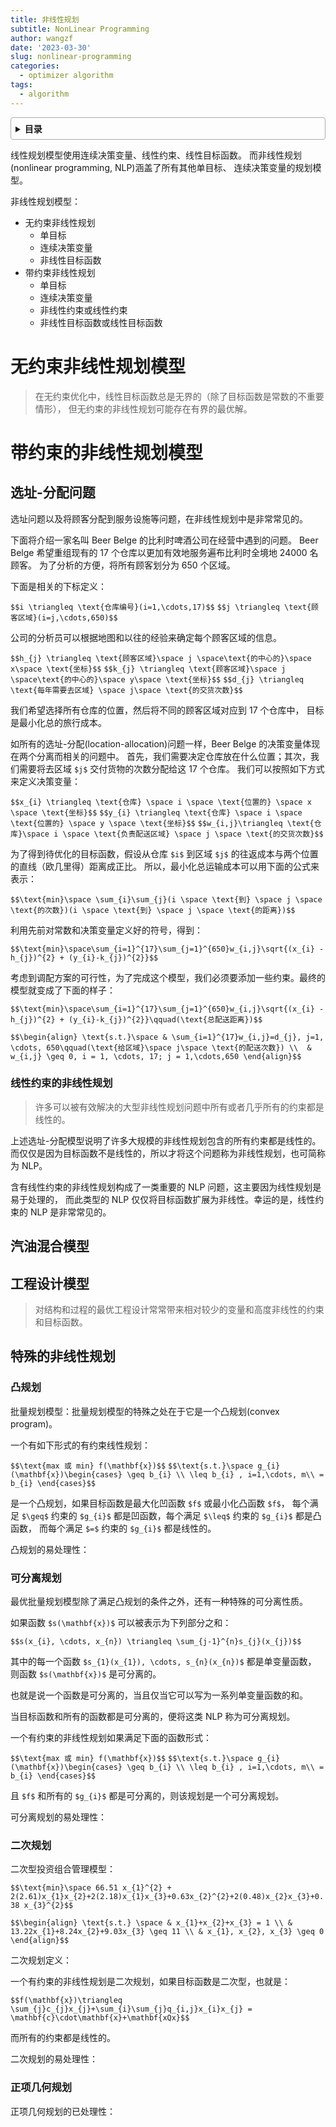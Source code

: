 ```yaml
---
title: 非线性规划
subtitle: NonLinear Programming
author: wangzf
date: '2023-03-30'
slug: nonlinear-programming
categories:
  - optimizer algorithm
tags:
  - algorithm
---
```


<style>
details {
    border: 1px solid #aaa;
    border-radius: 4px;
    padding: .5em .5em 0;
}
summary {
    font-weight: bold;
    margin: -.5em -.5em 0;
    padding: .5em;
}
details[open] {
    padding: .5em;
}
details[open] summary {
    border-bottom: 1px solid #aaa;
    margin-bottom: .5em;
}
img {
    pointer-events: none;
}
</style>

<details><summary>目录</summary><p>

- [无约束非线性规划模型](#无约束非线性规划模型)
- [带约束的非线性规划模型](#带约束的非线性规划模型)
    - [选址-分配问题](#选址-分配问题)
        - [线性约束的非线性规划](#线性约束的非线性规划)
    - [汽油混合模型](#汽油混合模型)
    - [工程设计模型](#工程设计模型)
    - [特殊的非线性规划](#特殊的非线性规划)
        - [凸规划](#凸规划)
        - [可分离规划](#可分离规划)
        - [二次规划](#二次规划)
        - [正项几何规划](#正项几何规划)
</p></details><p></p>

线性规划模型使用连续决策变量、线性约束、线性目标函数。
而非线性规划(nonlinear programming, NLP)涵盖了所有其他单目标、
连续决策变量的规划模型。

非线性规划模型：

* 无约束非线性规划
    - 单目标
    - 连续决策变量
    - 非线性目标函数
* 带约束非线性规划
    - 单目标
    - 连续决策变量
    - 非线性约束或线性约束
    - 非线性目标函数或线性目标函数

# 无约束非线性规划模型

> 在无约束优化中，线性目标函数总是无界的（除了目标函数是常数的不重要情形），
> 但无约束的非线性规划可能存在有界的最优解。



# 带约束的非线性规划模型

## 选址-分配问题

选址问题以及将顾客分配到服务设施等问题，在非线性规划中是非常常见的。

下面将介绍一家名叫 Beer Belge 的比利时啤酒公司在经营中遇到的问题。
Beer Belge 希望重组现有的 17 个仓库以更加有效地服务遍布比利时全境地 24000 名顾客。
为了分析的方便，将所有顾客划分为 650 个区域。

下面是相关的下标定义：

`$$i \triangleq \text{仓库编号}(i=1,\cdots,17)$$`
`$$j \triangleq \text{顾客区域}(i=j,\cdots,650)$$`

公司的分析员可以根据地图和以往的经验来确定每个顾客区域的信息。

`$$h_{j} \triangleq \text{顾客区域}\space j \space\text{的中心的}\space x\space \text{坐标}$$`
`$$k_{j} \triangleq \text{顾客区域}\space j \space\text{的中心的}\space y\space \text{坐标}$$`
`$$d_{j} \triangleq \text{每年需要去区域} \space j\space \text{的交货次数}$$`

我们希望选择所有仓库的位置，然后将不同的顾客区域对应到 17 个仓库中，
目标是最小化总的旅行成本。

如所有的选址-分配(location-allocation)问题一样，Beer Belge 的决策变量体现在两个分离而相关的问题中。
首先，我们需要决定仓库放在什么位置；其次，我们需要将去区域 `$j$` 交付货物的次数分配给这 17 个仓库。
我们可以按照如下方式来定义决策变量：

`$$x_{i} \triangleq \text{仓库} \space i \space \text{位置的} \space x \space \text{坐标}$$`
`$$y_{i} \triangleq \text{仓库} \space i \space \text{位置的} \space y \space \text{坐标}$$`
`$$w_{i,j}\triangleq \text{仓库}\space i \space \text{负责配送区域} \space j \space \text{的交货次数}$$`

为了得到待优化的目标函数，假设从仓库 `$i$` 到区域 `$j$` 的往返成本与两个位置的直线（欧几里得）距离成正比。
所以，最小化总运输成本可以用下面的公式来表示：

`$$\text{min}\space \sum_{i}\sum_{j}(i \space \text{到} \space j \space \text{的次数})(i \space \text{到} \space j \space \text{的距离})$$`

利用先前对常数和决策变量定义好的符号，得到：

`$$\text{min}\space\sum_{i=1}^{17}\sum_{j=1}^{650}w_{i,j}\sqrt{(x_{i} - h_{j})^{2} + (y_{i}-k_{j})^{2}}$$`

考虑到调配方案的可行性，为了完成这个模型，我们必须要添加一些约束。最终的模型就变成了下面的样子：

`$$\text{min}\space\sum_{i=1}^{17}\sum_{j=1}^{650}w_{i,j}\sqrt{(x_{i} - h_{j})^{2} + (y_{i}-k_{j})^{2}}\qquad(\text{总配送距离})$$`

`$$\begin{align}
\text{s.t.}\space
& \sum_{i=1}^{17}w_{i,j}=d_{j}, j=1, \cdots, 650\qquad(\text{给区域}\space j\space \text{的配送次数}) \\ 
& w_{i,j} \geq 0, i = 1, \cdots, 17; j = 1,\cdots,650
\end{align}$$`

### 线性约束的非线性规划

> 许多可以被有效解决的大型非线性规划问题中所有或者几乎所有的约束都是线性的。

上述选址-分配模型说明了许多大规模的非线性规划包含的所有约束都是线性的。
而仅仅是因为目标函数不是线性的，所以才将这个问题称为非线性规划，也可简称为 NLP。

含有线性约束的非线性规划构成了一类重要的 NLP 问题，这主要因为线性规划是易于处理的，
而此类型的 NLP 仅仅将目标函数扩展为非线性。幸运的是，线性约束的 NLP 是非常常见的。

## 汽油混合模型

## 工程设计模型

> 对结构和过程的最优工程设计常常带来相对较少的变量和高度非线性的约束和目标函数。




## 特殊的非线性规划

### 凸规划

批量规划模型：批量规划模型的特殊之处在于它是一个凸规划(convex program)。

一个有如下形式的有约束线性规划：

`$$\text{max 或 min} f(\mathbf{x})$$`
`$$\text{s.t.}\space g_{i}(\mathbf{x})\begin{cases}
\geq b_{i} \\
\leq b_{i} , i=1,\cdots, m\\
= b_{i}
\end{cases}$$`

是一个凸规划，如果目标函数是最大化凹函数 `$f$` 或最小化凸函数 `$f$`，
每个满足 `$\geq$` 约束的 `$g_{i}$` 都是凹函数，每个满足 `$\leq$` 约束的 `$g_{i}$` 都是凸函数，
而每个满足 `$=$` 约束的 `$g_{i}$` 都是线性的。

凸规划的易处理性：




### 可分离规划

最优批量规划模型除了满足凸规划的条件之外，还有一种特殊的可分离性质。

如果函数 `$s(\mathbf{x})$` 可以被表示为下列部分之和：

`$$s(x_{i}, \cdots, x_{n}) \triangleq \sum_{j-1}^{n}s_{j}(x_{j})$$`

其中的每一个函数 `$s_{1}(x_{1}), \cdots, s_{n}(x_{n})$` 都是单变量函数，
则函数 `$s(\mathbf{x})$` 是可分离的。

也就是说一个函数是可分离的，当且仅当它可以写为一系列单变量函数的和。

当目标函数和所有的函数都是可分离的，便将这类 NLP 称为可分离规划。

一个有约束的非线性规划如果满足下面的函数形式：

`$$\text{max 或 min} f(\mathbf{x})$$`
`$$\text{s.t.}\space g_{i}(\mathbf{x})\begin{cases}
\geq b_{i} \\
\leq b_{i} , i=1,\cdots, m\\
= b_{i}
\end{cases}$$`

且 `$f$` 和所有的 `$g_{i}$` 都是可分离的，则该规划是一个可分离规划。

可分离规划的易处理性：

### 二次规划

二次型投资组合管理模型：

`$$\text{min}\space 66.51 x_{1}^{2} + 2(2.61)x_{1}x_{2}+2(2.18)x_{1}x_{3}+0.63x_{2}^{2}+2(0.48)x_{2}x_{3}+0.38 x_{3}^{2}$$`

`$$\begin{align}
\text{s.t.} \space
& x_{1}+x_{2}+x_{3} = 1 \\
& 13.22x_{1}+8.24x_{2}+9.03x_{3} \geq 11 \\
& x_{1}, x_{2}, x_{3} \geq 0
\end{align}$$`


二次规划定义：

一个有约束的非线性规划是二次规划，如果目标函数是二次型，也就是：

`$$f(\mathbf{x})\triangleq \sum_{j}c_{j}x_{j}+\sum_{i}\sum_{j}q_{i,j}x_{i}x_{j} = \mathbf{c}\cdot\mathbf{x}+\mathbf{xQx}$$`

而所有的约束都是线性的。


二次规划的易处理性：



### 正项几何规划



正项几何规划的已处理性：

